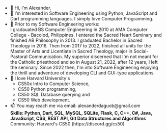 <ul>    
    <li> 👋 Hi, I’m Alexander.
    <li> 👀 I’m interested in Software Engineering using Python, JavaScript and Dart programming languages. I simply love Computer Programming.
    <li> 🌱 Prior to my Software Engineering works:<br>I gradauated BS Computer Engineering in 2010 at AMA Computer College - Bacolod, Philippines. I entered the Sacred Heart Seminary and finished AB Philosophy in 2013. I graduated Bachelor in Sacred Theology in 2016. Then from 2017 to 2022, finished all units for the Master of Arts and Licentiate in Sacred Theology, major in Social-Pastoral Communication. My superior discerned that I'm not meant for the Catholic priesthood and so in August 21, 2022, after 12 years, I left the seminary. Since 2022 then, I'm into Software Engineering enjoying the thrill and adventure of developing CLI and GUI-type applications.
    <li> 💞️ I love Harvard University's 
        <ul>
            <li>CS50x Intro to Computer Science, 
            <li>CS50 Python programming, 
            <li>CS50 SQL Database querying and 
            <li>CS50 Web development.
        </ul>
    <li> 📫 You may reach me via email: alexanderdaguob@gmail.com 
    <br><b>Skills: Python, Dart, SQL, MySQL, SQLite, Flask, C, C++, C#, Java, JavaScript, CSS, REST API, Git Data Structures and Algorithms</b>
    <br>Community: Harvard's CS50 (https://discord.gg/cs50)
<ul>
<!---
addaguob/addaguob is a ✨ special ✨ repository because its `README.md` (this file) appears on your GitHub profile.
You can click the Preview link to take a look at your changes.
--->
